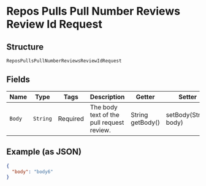 
# Repos Pulls Pull Number Reviews Review Id Request

## Structure

`ReposPullsPullNumberReviewsReviewIdRequest`

## Fields

| Name | Type | Tags | Description | Getter | Setter |
|  --- | --- | --- | --- | --- | --- |
| `Body` | `String` | Required | The body text of the pull request review. | String getBody() | setBody(String body) |

## Example (as JSON)

```json
{
  "body": "body6"
}
```

